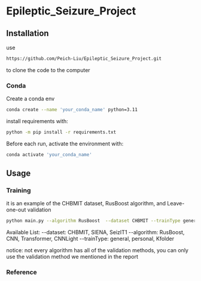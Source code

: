 # Epileptic_Seizure_Project
## Installation

use 
```bash
https://github.com/Peich-Liu/Epileptic_Seizure_Project.git
```
to clone the code to the computer

### Conda

Create a conda env
```bash
conda create --name 'your_conda_name' python=3.11
```

install requirements with:

```bash
python -m pip install -r requirements.txt
```

Before each run, activate the environment with:

```bash
conda activate 'your_conda_name'
```

## Usage
### Training
it is an example of the CHBMIT dataset, RusBoost algorithm, and Leave-one-out validation
```bash
python main.py --algorithm RusBoost  --dataset CHBMIT --trainType general
```
Available List:
--dataset: CHBMIT, SIENA, SeizIT1
--algorithm: RusBoost, CNN, Transformer, CNNLight
--trainType: general, personal, Kfolder

notice: not every algorithm has all of the validation methods, you can only use the validation method we mentioned in the report

### Reference


